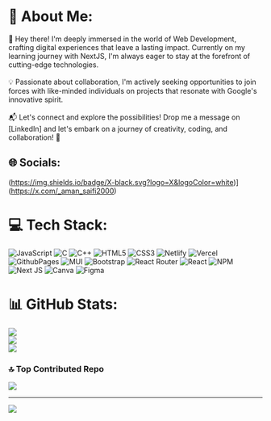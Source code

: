 # 💫 About Me:
👋 Hey there! I'm deeply immersed in the world of Web Development, crafting digital experiences that leave a lasting impact. Currently on my learning journey with NextJS, I'm always eager to stay at the forefront of cutting-edge technologies.<br><br>💡 Passionate about collaboration, I'm actively seeking opportunities to join forces with like-minded individuals on projects that resonate with Google's innovative spirit.<br><br>📬 Let's connect and explore the possibilities! Drop me a message on [LinkedIn] and let's embark on a journey of creativity, coding, and collaboration! 🚀


## 🌐 Socials:
(https://img.shields.io/badge/X-black.svg?logo=X&logoColor=white)](https://x.com/_aman_saifi2000) 

# 💻 Tech Stack:
![JavaScript](https://img.shields.io/badge/javascript-%23323330.svg?style=for-the-badge&logo=javascript&logoColor=%23F7DF1E) ![C](https://img.shields.io/badge/c-%2300599C.svg?style=for-the-badge&logo=c&logoColor=white) ![C++](https://img.shields.io/badge/c++-%2300599C.svg?style=for-the-badge&logo=c%2B%2B&logoColor=white) ![HTML5](https://img.shields.io/badge/html5-%23E34F26.svg?style=for-the-badge&logo=html5&logoColor=white) ![CSS3](https://img.shields.io/badge/css3-%231572B6.svg?style=for-the-badge&logo=css3&logoColor=white) ![Netlify](https://img.shields.io/badge/netlify-%23000000.svg?style=for-the-badge&logo=netlify&logoColor=#00C7B7) ![Vercel](https://img.shields.io/badge/vercel-%23000000.svg?style=for-the-badge&logo=vercel&logoColor=white) ![GithubPages](https://img.shields.io/badge/github%20pages-121013?style=for-the-badge&logo=github&logoColor=white) ![MUI](https://img.shields.io/badge/MUI-%230081CB.svg?style=for-the-badge&logo=mui&logoColor=white) ![Bootstrap](https://img.shields.io/badge/bootstrap-%238511FA.svg?style=for-the-badge&logo=bootstrap&logoColor=white) ![React Router](https://img.shields.io/badge/React_Router-CA4245?style=for-the-badge&logo=react-router&logoColor=white) ![React](https://img.shields.io/badge/react-%2320232a.svg?style=for-the-badge&logo=react&logoColor=%2361DAFB) ![NPM](https://img.shields.io/badge/NPM-%23CB3837.svg?style=for-the-badge&logo=npm&logoColor=white) ![Next JS](https://img.shields.io/badge/Next-black?style=for-the-badge&logo=next.js&logoColor=white) ![Canva](https://img.shields.io/badge/Canva-%2300C4CC.svg?style=for-the-badge&logo=Canva&logoColor=white) ![Figma](https://img.shields.io/badge/figma-%23F24E1E.svg?style=for-the-badge&logo=figma&logoColor=white)
# 📊 GitHub Stats:
![](https://github-readme-stats.vercel.app/api?username=amansaifi2000&theme=dark&hide_border=false&include_all_commits=true&count_private=true)<br/>
![](https://github-readme-streak-stats.herokuapp.com/?user=amansaifi2000&theme=dark&hide_border=false)<br/>
![](https://github-readme-stats.vercel.app/api/top-langs/?username=amansaifi2000&theme=dark&hide_border=false&include_all_commits=true&count_private=true&layout=compact)

### 🔝 Top Contributed Repo
![](https://github-contributor-stats.vercel.app/api?username=amansaifi2000&limit=5&theme=dark&combine_all_yearly_contributions=true)

---
[![](https://visitcount.itsvg.in/api?id=amansaifi2000&icon=0&color=0)](https://visitcount.itsvg.in)

<!-- Proudly created with GPRM ( https://gprm.itsvg.in ) -->
